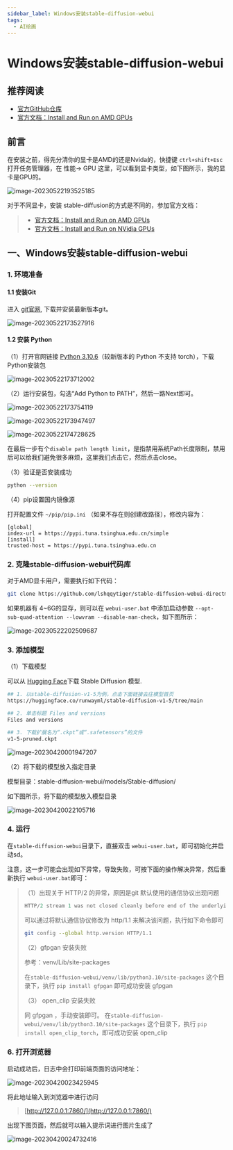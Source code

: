 ```yaml
---
sidebar_label: Windows安装stable-diffusion-webui
tags:
  - AI绘画
---
```


# Windows安装stable-diffusion-webui

## 推荐阅读

- [官方GitHub仓库](https://github.com/AUTOMATIC1111/stable-diffusion-webui)
- [官方文档：Install and Run on AMD GPUs](https://github.com/AUTOMATIC1111/stable-diffusion-webui/wiki/Install-and-Run-on-AMD-GPUs)

## 前言

在安装之前，得先分清你的显卡是AMD的还是Nvida的，快捷键 `ctrl+shift+Esc` 打开任务管理器，在 性能-> GPU 这里，可以看到显卡类型，如下图所示，我的显卡是GPU的。

![image-20230522193525185](./images/01_Windows安装stable-diffusion-webui/image-20230522193525185.png)

对于不同显卡，安装 stable-diffusion的方式是不同的，参加官方文档：

> - [官方文档：Install and Run on AMD GPUs](https://github.com/AUTOMATIC1111/stable-diffusion-webui/wiki/Install-and-Run-on-AMD-GPUs)
> - [官方文档：Install and Run on NVidia GPUs](https://github.com/AUTOMATIC1111/stable-diffusion-webui/wiki/Install-and-Run-on-NVidia-GPUs)

## 一、Windows安装stable-diffusion-webui

### 1. 环境准备

#### 1.1 安装Git

进入 [git官网](https://git-scm.com/download/win), 下载并安装最新版本git。

![image-20230522173527916](./images/01_Windows安装stable-diffusion-webui/image-20230522173527916.png)

#### 1.2 安装 Python

（1）打开官网链接  [Python 3.10.6](https://www.python.org/downloads/release/python-3106/)（较新版本的 Python 不支持 torch），下载Python安装包

![image-20230522173712002](./images/01_Windows安装stable-diffusion-webui/image-20230522173712002.png)

（2）运行安装包，勾选“Add Python to PATH”，然后一路Next即可。

![image-20230522173754119](./images/01_Windows安装stable-diffusion-webui/image-20230522173754119.png)

![image-20230522173947497](./images/01_Windows安装stable-diffusion-webui/image-20230522173947497.png)

![image-20230522174728625](./images/01_Windows安装stable-diffusion-webui/image-20230522174728625.png)

在最后一步有个`disable path length limit`，是指禁用系统Path长度限制，禁用后可以给我们避免很多麻烦，这里我们点击它，然后点击close。

（3）验证是否安装成功

```bash
python --version
```

（4）pip设置国内镜像源

打开配置文件  `~/pip/pip.ini` （如果不存在则创建改路径），修改内容为：

```properties
[global]
index-url = https://pypi.tuna.tsinghua.edu.cn/simple
[install]
trusted-host = https://pypi.tuna.tsinghua.edu.cn
```

### 2. 克隆stable-diffusion-webui代码库

对于AMD显卡用户，需要执行如下代码：

```bash
git clone https://github.com/lshqqytiger/stable-diffusion-webui-directml && cd stable-diffusion-webui-directml && git submodule init && git submodule update
```

如果机器有 4~6G的显存，则可以在 `webui-user.bat` 中添加启动参数 `--opt-sub-quad-attention --lowvram --disable-nan-check`，如下图所示：

![image-20230522202509687](./images/01_Windows安装stable-diffusion-webui/image-20230522202509687.png)

### 3. 添加模型

（1）下载模型

可以从 [Hugging Face](https://huggingface.co/models?pipeline_tag=text-to-image&sort=downloads)下载 Stable Diffusion 模型.

```bash
## 1. 以stable-diffusion-v1-5为例，点击下面链接去往模型首页
https://huggingface.co/runwayml/stable-diffusion-v1-5/tree/main

## 2. 单击标题 Files and versions
Files and versions

## 3. 下载扩展名为“.ckpt”或“.safetensors”的文件
v1-5-pruned.ckpt
```

![image-20230420001947207](./images/01_Mac-M1安装stable-diffusion-webui/image-20230420001947207.png)

（2）将下载的模型放入指定目录

模型目录：stable-diffusion-webui/models/Stable-diffusion/

如下图所示，将下载的模型放入模型目录

![image-20230420022105716](./images/01_Mac-M1安装stable-diffusion-webui/image-20230420022105716.png)

### 4. 运行

在`stable-diffusion-webui`目录下，直接双击 `webui-user.bat`，即可初始化并启动sd。

注意，这一步可能会出现如下异常，导致失败，可按下面的操作解决异常，然后重新执行 `webui-user.bat`即可：

> （1）出现关于 HTTP/2  的异常，原因是git 默认使用的通信协议出现问题
>
> ```java
> HTTP/2 stream 1 was not closed cleanly before end of the underlying stream
> ```
>
> 可以通过将默认通信协议修改为 http/1.1 来解决该问题，执行如下命令即可
>
> ```bash
> git config --global http.version HTTP/1.1
> ```
>
> （2）gfpgan 安装失败
>
> 参考：venv/Lib/site-packages
>
> 在`stable-diffusion-webui/venv/lib/python3.10/site-packages` 这个目录下，执行 `pip install gfpgan` 即可成功安装 gfpgan
>
> （3） open_clip 安装失败
>
> 同 gfpgan ，手动安装即可。 在`stable-diffusion-webui/venv/lib/python3.10/site-packages` 这个目录下，执行 `pip install open_clip_torch`，即可成功安装 open_clip

### 6. 打开浏览器

启动成功后，日志中会打印前端页面的访问地址：

![image-20230420023425945](./images/01_Mac-M1安装stable-diffusion-webui/image-20230420023425945.png)

将此地址输入到浏览器中进行访问

> [http://127.0.0.1:7860/](http://127.0.0.1:7860/)

出现下图页面，然后就可以输入提示词进行图片生成了

![image-20230420024732416](./images/01_Mac-M1安装stable-diffusion-webui/image-20230420024732416.png)
